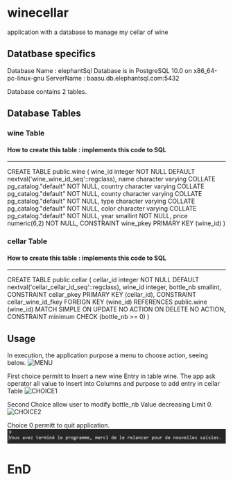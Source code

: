 # winecellar
application with a database to manage my cellar of wine

## Datatbase specifics
Database Name : elephantSql
Database is in PostgreSQL 10.0 on x86_64-pc-linux-gnu
ServerName : baasu.db.elephantsql.com:5432

Database contains 2 tables.

## Database Tables

### wine Table 
#### How to create this table : implements this code to SQL
-----------------------------
CREATE TABLE public.wine
(
    wine_id integer NOT NULL DEFAULT nextval('wine_wine_id_seq'::regclass),
    name character varying COLLATE pg_catalog."default" NOT NULL,
    country character varying COLLATE pg_catalog."default" NOT NULL,
    county character varying COLLATE pg_catalog."default" NOT NULL,
    type character varying COLLATE pg_catalog."default" NOT NULL,
    color character varying COLLATE pg_catalog."default" NOT NULL,
    year smallint NOT NULL,
    price numeric(6,2) NOT NULL,
    CONSTRAINT wine_pkey PRIMARY KEY (wine_id)
)
                   
### cellar Table
#### How to create this table : implements this code to SQL
-----------------------------
CREATE TABLE public.cellar
(
    cellar_id integer NOT NULL DEFAULT nextval('cellar_cellar_id_seq'::regclass),
    wine_id integer,
    bottle_nb smallint,
    CONSTRAINT cellar_pkey PRIMARY KEY (cellar_id),
    CONSTRAINT cellar_wine_id_fkey FOREIGN KEY (wine_id)
        REFERENCES public.wine (wine_id) MATCH SIMPLE
        ON UPDATE NO ACTION
        ON DELETE NO ACTION,
    CONSTRAINT minimum CHECK (bottle_nb >= 0)
)
## Usage

In execution, the application purpose a menu to choose action, seeing below.
![MENU](https://github.com/StephRDSE/winecellar/blob/master/screens/winecellar/screens/menu.png)

First choice permitt to Insert a new wine Entry in table wine.
    The app ask operator all value to Insert into Columns and purpose to add entry in cellar Table
![CHOICE1](https://github.com/StephRDSE/winecellar/blob/master/screens/winecellar/screens/Choice1.png)

Second Choice allow user to modify bottle_nb Value decreasing Limit 0.
![CHOICE2](https://github.com/StephRDSE/winecellar/blob/master/screens/winecellar/screens/Choice2.png)

Choice 0 permitt to quit application.
![CHOICE0](https://github.com/StephRDSE/winecellar/blob/master/screens/Choice0.PNG)


# EnD
